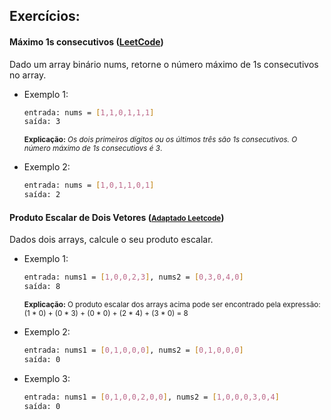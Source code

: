 ## Exercícios:

#### Máximo 1s consecutivos ([LeetCode](https://leetcode.com/problems/max-consecutive-ones/))

Dado um array binário nums, retorne o número máximo de 1s consecutivos no array.

* Exemplo 1:

    ```bash
    entrada: nums = [1,1,0,1,1,1]
    saída: 3
    ```
    <small>**Explicação:** *Os dois primeiros dígitos ou os últimos três são 1s consecutivos. O número máximo de 1s consecutiovs é 3*.</small>

* Exemplo 2:

    ```bash
    entrada: nums = [1,0,1,1,0,1]
    saída: 2
    ```

#### Produto Escalar de Dois Vetores ([<small>Adaptado Leetcode</small>](https://leetcode.com/problems/max-consecutive-ones/))

Dados dois arrays, calcule o seu produto escalar.

* Exemplo 1:

    ```bash
    entrada: nums1 = [1,0,0,2,3], nums2 = [0,3,0,4,0]
    saída: 8
    ```
    <small>**Explicação:** O produto escalar dos arrays acima pode ser encontrado pela expressão: 
    (1 * 0) + (0 * 3) + (0 * 0) + (2 * 4) + (3 * 0) = 8</small>

* Exemplo 2:

    ```bash
    entrada: nums1 = [0,1,0,0,0], nums2 = [0,1,0,0,0]
    saída: 0
    ```

* Exemplo 3:

    ```bash
    entrada: nums1 = [0,1,0,0,2,0,0], nums2 = [1,0,0,0,3,0,4]
    saída: 0
    ```

